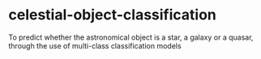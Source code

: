 # celestial-object-classification
To predict whether the astronomical object is a star, a galaxy or a quasar, through the use of multi-class classification models
